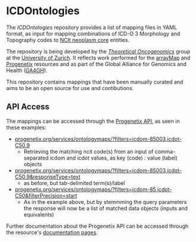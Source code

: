 # ICDOntologies

The _ICDOntologies_ repository provides a list of mapping files in YAML format, as input for mapping combinations of ICD-O 3 Morphology and Topography codes to [NCIt neoplasm core](https://evs.nci.nih.gov/ftp1/NCI_Thesaurus/Neoplasm/About_Core.html) entities.

The repository is being developed by the [_Theoretical Oncogenomics_](http://info.baudisgroup.org) group at the [University of Zurich](http://uzh.ch). It reflects work performed for the [arrayMap](http://arraymap.progenetix.org) and [Progenetix](http://progenetix.org) resources and as part of the Global Alliance for Genomics and Health ([GA4GH](http://ga4gh.org)).

This repository contains mappings that have been manually curated and aims to be an open source for use and contibutions. 

## API Access

The mappings can be accessed through the [Progenetix API](https://info.progenetix.org/doc/services/ontologymaps.html), as seen in these examples:

* [progenetix.org/services/ontologymaps/?filters=icdom-85003,icdot-C50.9](https://progenetix.org/services/ontologymaps/?filters=icdom-85003,icdot-C50.9)  
    - Retrieving the matching ncit code(s) from an input of comma-separated icdom and icdot values, as key (code) : value (label) objects
* [progenetix.org/services/ontologymaps/?filters=icdom-85003,icdot-C50.9&responseType=text](https://progenetix.org/services/ontologymaps/?filters=icdom-85003,icdot-C50.9&responseType=text)  
    - as before, but tab-delimited term(s)/label
* [progenetix.org/services/ontologymaps/?filters=icdom-85,icdot-C50&filterPrecision=start](https://progenetix.org/services/ontologymaps/?filters=icdom-85,icdot-C50&filterPrecision=start)  
    - As in the example above, but by stemmming the query parameters the response will now be a list of matched data objects (inputs and equivalents)
    
Further documentation about the Progenetix API can be accessed through the resource's [documentation pages](https://info.progenetix.org/tags/API.html).
